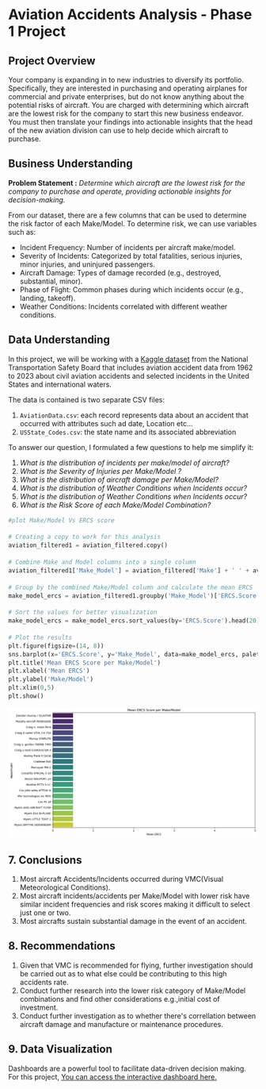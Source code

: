 # Aviation Accidents Analysis - Phase 1 Project
## Project Overview

Your company is expanding in to new industries to diversify its portfolio. Specifically, they are interested in purchasing and operating airplanes for commercial and private enterprises, but do not know anything about the potential risks of aircraft. You are charged with determining which aircraft are the lowest risk for the company to start this new business endeavor. You must then translate your findings into actionable insights that the head of the new aviation division can use to help decide which aircraft to purchase.

## Business Understanding

**Problem Statement :** *Determine which aircraft are the lowest risk for the company to purchase and operate, providing actionable insights for decision-making.*


From our dataset, there are a few columns that can be used to determine the risk factor of each Make/Model.
To determine risk, we can use variables such as:
* Incident Frequency: Number of incidents per aircraft make/model.
* Severity of Incidents: Categorized by total fatalities, serious injuries, minor injuries, and uninjured passengers.
* Aircraft Damage: Types of damage recorded (e.g., destroyed, substantial, minor).
* Phase of Flight: Common phases during which incidents occur (e.g., landing, takeoff).
* Weather Conditions: Incidents correlated with different weather conditions.

## Data Understanding

In this project, we will be working with a [Kaggle dataset](https://www.kaggle.com/datasets/khsamaha/aviation-accident-database-synopses/data) from the National Transportation Safety Board that includes aviation accident data from 1962 to 2023 about civil aviation accidents and selected incidents in the United States and international waters.

The data is contained is two separate CSV files: 
1. `AviationData.csv`: each record represents data about an accident that occurred with attributes such ad date, Location etc...
2. `USState_Codes.csv`: the state name and its associated abbreviation

To answer our question, I formulated a few questions to help me simplify it:
1. *What is the distribution of incidents per make/model of aircraft?*
2. *What is the Severity of Injuries per Make/Model ?*
3. *What is the distribution of aircraft damage per Make/Model?*
4. *What is the distribution of Weather Conditions when Incidents occur?*
5. *What is the distribution of Weather Conditions when Incidents occur?*
6. *What is the Risk Score of each Make/Model Combination?*



```python
#plot Make/Model Vs ERCS score 

# Creating a copy to work for this analysis
aviation_filtered1 = aviation_filtered.copy()

# Combine Make and Model columns into a single column
aviation_filtered1['Make_Model'] = aviation_filtered['Make'] + ' ' + aviation_filtered['Model']

# Group by the combined Make/Model column and calculate the mean ERCS
make_model_ercs = aviation_filtered1.groupby('Make_Model')['ERCS.Score'].mean().reset_index()

# Sort the values for better visualization
make_model_ercs = make_model_ercs.sort_values(by='ERCS.Score').head(20)

# Plot the results
plt.figure(figsize=(14, 8))
sns.barplot(x='ERCS.Score', y='Make_Model', data=make_model_ercs, palette='viridis')
plt.title('Mean ERCS Score per Make/Model')
plt.xlabel('Mean ERCS')
plt.ylabel('Make/Model')
plt.xlim(0,5)
plt.show()
```


    
![png](aviation-accident-analysis_files/aviation-accident-analysis_98_0.png)
    


## 7. Conclusions
1. Most aircraft Accidents/Incidents occurred during VMC(Visual Meteorological Conditions).
2. Most aircraft incidents/accidents per Make/Model with lower risk have similar incident frequencies and risk scores making it difficult to select just one or two.
3. Most aircrafts sustain substantial damage in the event of an accident.

## 8. Recommendations
1. Given that VMC is recommended for flying, further investigation should be carried out as to what else could be contributing to this high accidents rate.
2. Conduct further research into the lower risk category of Make/Model combinations and find other considerations e.g.,initial cost of investment.
3. Conduct further investigation as to whether there's correllation between aircraft damage and manufacture or maintenance procedures.

## 9. Data Visualization
Dashboards are a powerful tool to facilitate data-driven decision making. For this project, [You can access the interactive dashboard here.](https://public.tableau.com/app/profile/vallary.banda/viz/aviation-accident-analysis/Aviation-dashboard)